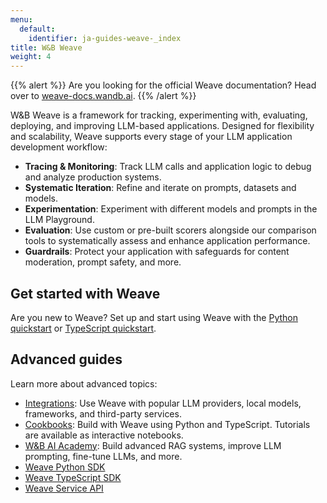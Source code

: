 ```yaml
---
menu:
  default:
    identifier: ja-guides-weave-_index
title: W&B Weave
weight: 4
---
```


{{% alert %}}
Are you looking for the official Weave documentation? Head over to [weave-docs.wandb.ai](https://weave-docs.wandb.ai/).
{{% /alert %}}

W&B Weave is a framework for tracking, experimenting with, evaluating, deploying, and improving LLM-based applications. Designed for flexibility and scalability, Weave supports every stage of your LLM application development workflow:

- **Tracing & Monitoring**: Track LLM calls and application logic to debug and analyze production systems.
- **Systematic Iteration**: Refine and iterate on prompts, datasets and models.
- **Experimentation**: Experiment with different models and prompts in the LLM Playground. 
- **Evaluation**: Use custom or pre-built scorers alongside our comparison tools to systematically assess and enhance application performance.
- **Guardrails**: Protect your application with safeguards for content moderation, prompt safety, and more.

## Get started with Weave

Are you new to Weave? Set up and start using Weave with the [Python quickstart](https://weave-docs.wandb.ai/quickstart) or [TypeScript quickstart](https://weave-docs.wandb.ai/reference/generated_typescript_docs/intro-notebook).

## Advanced guides

Learn more about advanced topics:

- [Integrations](https://weave-docs.wandb.ai/guides/integrations/): Use Weave with popular LLM providers, local models, frameworks, and third-party services.
- [Cookbooks](https://weave-docs.wandb.ai/reference/gen_notebooks/intro_notebook): Build with Weave using Python and TypeScript. Tutorials are available as interactive notebooks.
- [W&B AI Academy](https://www.wandb.courses/pages/w-b-courses): Build advanced RAG systems, improve LLM prompting, fine-tune LLMs, and more.
- [Weave Python SDK](https://weave-docs.wandb.ai/reference/python-sdk/weave/)
- [Weave TypeScript SDK](https://weave-docs.wandb.ai/reference/typescript-sdk/weave/)
- [Weave Service API](https://weave-docs.wandb.ai/reference/service-api/call-start-call-start-post)
